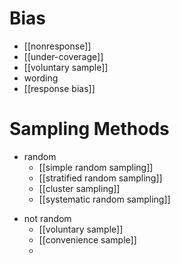 # Bias
+ [[nonresponse]]
+ [[under-coverage]]
+ [[voluntary sample]]
+ wording
+ [[response bias]]

# Sampling Methods
+ random
	*  [[simple random sampling]]
	* [[stratified random sampling]]
	* [[cluster sampling]]
	* [[systematic random sampling]]
* not random
	* [[voluntary sample]]
	* [[convenience sample]]
	* 